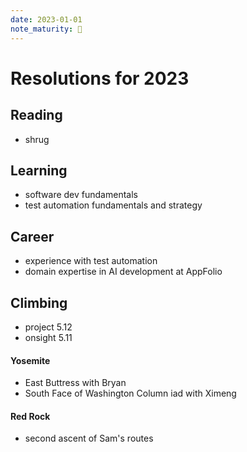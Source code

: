 ```yaml
---
date: 2023-01-01
note_maturity: 🌱
---
```

# Resolutions for 2023

## Reading

- shrug

## Learning

- software dev fundamentals
- test automation fundamentals and strategy

## Career

- experience with test automation
- domain expertise in AI development at AppFolio

## Climbing

- project 5.12
- onsight 5.11

#### Yosemite

- East Buttress with Bryan
- South Face of Washington Column iad with Ximeng

#### Red Rock

- second ascent of Sam's routes